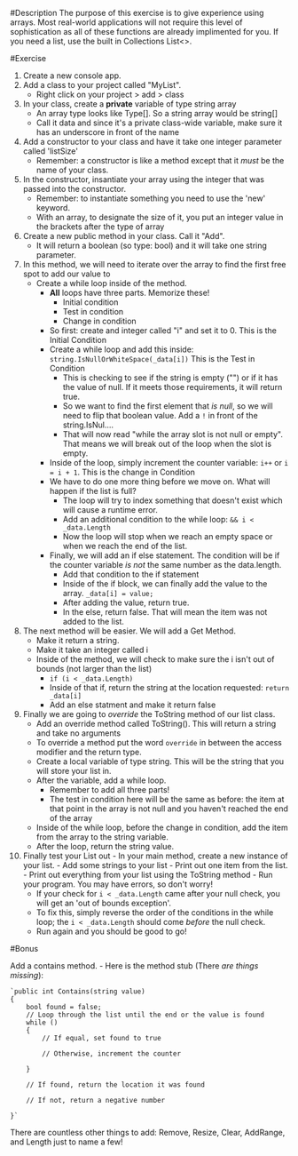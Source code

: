 #Description
The purpose of this exercise is to give experience using arrays.  Most real-world applications will not require this level of sophistication as all of these functions are already implimented for you.
If you need a list, use the built in Collections List<>.

#Exercise
1. Create a new console app.
2. Add a class to your project called "MyList".
	- Right click on your project > add > class
3. In your class, create a **private** variable of type string array
	- An array type looks like Type[].  So a string array would be string[]
	- Call it data and since it's a private class-wide variable, make sure it has an underscore in front of the name
4. Add a constructor to your class and have it take one integer parameter called 'listSize'
	- Remember: a constructor is like a method except that it _must_ be the name of your class.
5. In the constructor, insantiate your array using the integer that was passed into the constructor.
	- Remember: to instantiate something you need to use the 'new' keyword.
	- With an array, to designate the size of it, you put an integer value in the brackets after the type of array
6. Create a new public method in your class.  Call it "Add".
	- It will return a boolean (so type: bool) and it will take one string parameter.
7. In this method, we will need to iterate over the array to find the first free spot to add our value to
	- Create a while loop inside of the method.
		- **All** loops have three parts. Memorize these!  
			- Initial condition
			- Test in condition
			- Change in condition
		- So first: create and integer called "i" and set it to 0.  This is the Initial Condition
		- Create a while loop and add this inside: `string.IsNullOrWhiteSpace(_data[i])`  This is the Test in Condition
			- This is checking to see if the string is empty ("") or if it has the value of null.  If it meets those requirements, it will return true.
			- So we want to find the first element that _is null_, so we will need to flip that boolean value.  Add a `!` in front of the string.IsNul....
			- That will now read "while the array slot is not null or empty".  That means we will break out of the loop when the slot is empty.
		- Inside of the loop, simply increment the counter variable: `i++` or `i = i + 1`.  This is the change in Condition
		- We have to do one more thing before we move on.  What will happen if the list is full?
			- The loop will try to index something that doesn't exist which will cause a runtime error.
			- Add an additional condition to the while loop: `&& i < _data.Length`
			- Now the loop will stop when we reach an empty space or when we reach the end of the list.
		- Finally, we will add an if else statement.  The condition will be if the counter variable _is not_ the same number as the data.length.
			- Add that condition to the if statement
			- Inside of the if block, we can finally add the value to the array.  `_data[i] = value;`
			- After adding the value, return true.
			- In the else, return false.  That will mean the item was not added to the list.
8. The next method will be easier.  We will add a Get Method.
	- Make it return a string.
	- Make it take an integer called i
	- Inside of the method, we will check to make sure the i isn't out of bounds (not larger than the list)
		- `if (i < _data.Length)`
		- Inside of that if, return the string at the location requested: `return _data[i]`
		- Add an else statment and make it return false
9. Finally we are going to _override_ the ToString method of our list class.
	- Add an override method called ToString().  This will return a string and take no arguments
	- To override a method put the word `override` in between the access modifier and the return type.
	- Create a local variable of type string.  This will be the string that you will store your list in.
	- After the variable, add a while loop.
		- Remember to add all three parts!
		- The test in condition here will be the same as before: the item at that point in the array is not null and you haven't reached the end of the array
	- Inside of the while loop, before the change in condition, add the item from the array to the string variable.
	- After the loop, return the string value.
10.  Finally test your List out
	- In your main method, create a new instance of your list.
	- Add some strings to your list
	- Print out one item from the list.
	- Print out everything from your list using the ToString method
	- Run your program.  You may have errors, so don't worry!
		- If your check for `i < _data.Length` came after your null check, you will get an 'out of bounds exception'.
		- To fix this, simply reverse the order of the conditions in the while loop; the `i < _data.Length` should come _before_ the null check.
		- Run again and you should be good to go!


#Bonus

Add a contains method.
	- Here is the method stub (There *are things missing*): 
	
	`public int Contains(string value) 
	{ 
		bool found = false;
        // Loop through the list until the end or the value is found
		while ()
        {
            // If equal, set found to true

			// Otherwise, increment the counter
               
        }

		// If found, return the location it was found

		// If not, return a negative number
					
	}`

There are countless other things to add: Remove, Resize, Clear, AddRange, and Length just to name a few!